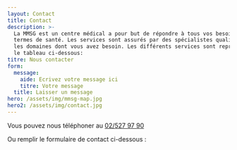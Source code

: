 ```yaml
---
layout: Contact
title: Contact
description: >-
  La MMSG est un centre médical a pour but de répondre à tous vos besoins en
  termes de santé. Les services sont assurés par des spécialistes qualifiés dans
  les domaines dont vous avez besoin. Les différents services sont repris dans
  le tableau ci-dessous:
titre: Nous contacter
form:
  message:
    aide: Ecrivez votre message ici
    titre: Votre message
  title: Laisser un message
hero: /assets/img/mmsg-map.jpg
hero2: /assets/img/contact.jpg
---
```

Vous pouvez nous téléphoner au [02/527 97 90](tel:025279790)

Ou remplir le formulaire de contact ci-dessous :

